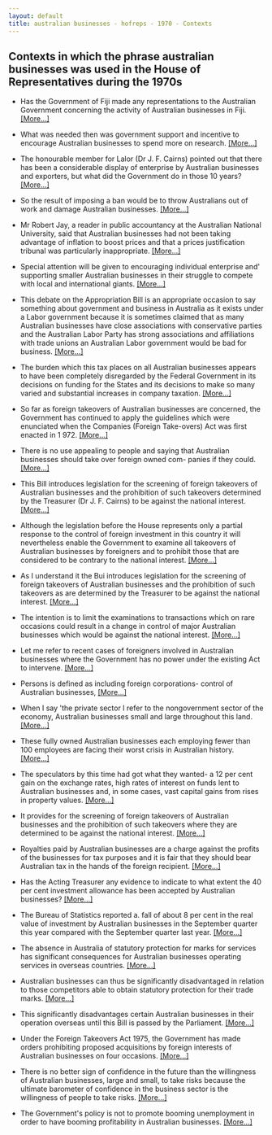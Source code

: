 ```yaml
---
layout: default
title: australian businesses - hofreps - 1970 - Contexts
---
```

## Contexts in which the phrase **australian businesses** was used in the House of Representatives during the 1970s

* Has the Government of Fiji made any representations to the Australian Government concerning the activity of <span class="highlight">Australian businesses</span> in Fiji. [[More&hellip;]](https://historichansard.net/hofreps/1974/19740802_reps_29_hor89/#subdebate-36-2)

* What was needed then was government support and incentive to encourage <span class="highlight">Australian businesses</span> to spend more on research. [[More&hellip;]](https://historichansard.net/hofreps/1971/19710908_reps_27_hor73/#subdebate-27-0)

* The honourable member for Lalor  (Dr J. F. Cairns)  pointed out that there has been a considerable display of enterprise by <span class="highlight">Australian businesses</span> and exporters, but what did the Government do in those  10  years? [[More&hellip;]](https://historichansard.net/hofreps/1972/19720913_reps_27_hor80/#subdebate-39-0)

* So the result of imposing a ban would be to throw Australians out of work and damage <span class="highlight">Australian businesses</span>. [[More&hellip;]](https://historichansard.net/hofreps/1972/19721010_reps_27_hor81/#subdebate-8-0)

* Mr Robert  Jay, a reader in public accountancy at the Australian National University, said that <span class="highlight">Australian businesses</span> had not been taking advantage of inflation to boost prices and that a prices justification tribunal was particularly inappropriate. [[More&hellip;]](https://historichansard.net/hofreps/1973/19730529_reps_28_hor84/#subdebate-29-0)

* Special attention will be given to encouraging individual enterprise and' supporting smaller <span class="highlight">Australian businesses</span> in their struggle to compete with local and international giants. [[More&hellip;]](https://historichansard.net/hofreps/1973/19730830_reps_28_hor85/#subdebate-21-0)

* This debate on the Appropriation Bill is an appropriate occasion to say something about government and business in Australia as it exists under a Labor government because it is sometimes claimed that as many <span class="highlight">Australian businesses</span> have close associations with conservative parties and the Australian Labor Party has strong associations and affiliations with trade unions an Australian Labor government would be bad for business. [[More&hellip;]](https://historichansard.net/hofreps/1974/19740319_reps_28_hor88/#subdebate-36-0)

* The burden which this tax places on all <span class="highlight">Australian businesses</span> appears to have been completely disregarded by the Federal Government in its decisions on funding for the States and its decisions to make so many varied and substantial increases in company taxation. [[More&hellip;]](https://historichansard.net/hofreps/1974/19741113_reps_29_hor91/#subdebate-35-0)

* So far as foreign takeovers of <span class="highlight">Australian businesses</span> are concerned, the Government has continued to apply the guidelines which were enunciated when the Companies (Foreign Take-overs) Act was first enacted in 1 972. [[More&hellip;]](https://historichansard.net/hofreps/1974/19741204_reps_29_hor92/#subdebate-45-0)

* There is no use appealing to people and saying that <span class="highlight">Australian businesses</span> should take over foreign owned com- panies if they could. [[More&hellip;]](https://historichansard.net/hofreps/1975/19750514_reps_29_hor94/#subdebate-34-0)

* This Bill introduces legislation for the screening of foreign takeovers of <span class="highlight">Australian businesses</span> and the prohibition of such takeovers determined by the Treasurer  (Dr J. F. Cairns)  to be against the national interest. [[More&hellip;]](https://historichansard.net/hofreps/1975/19750522_reps_29_hor95/#subdebate-28-0)

* Although the legislation before the House represents only a partial response to the control of foreign investment in this country it will nevertheless enable the Government to examine all takeovers of <span class="highlight">Australian businesses</span> by foreigners and to prohibit those that are considered to be contrary to the national interest. [[More&hellip;]](https://historichansard.net/hofreps/1975/19750820_reps_29_hor96/#subdebate-35-0)

* As I understand it the Bui introduces legislation for the screening of foreign takeovers of <span class="highlight">Australian businesses</span> and the prohibition of such takeovers as are determined by the Treasurer to be against the national interest. [[More&hellip;]](https://historichansard.net/hofreps/1975/19750820_reps_29_hor96/#subdebate-49-0)

* The intention is to limit the examinations to transactions which on rare occasions could result in a change in control of major <span class="highlight">Australian businesses</span> which would be against the national interest. [[More&hellip;]](https://historichansard.net/hofreps/1975/19750820_reps_29_hor96/#subdebate-49-0)

* Let me refer to recent cases of foreigners involved in <span class="highlight">Australian businesses</span> where the Government has no power under the existing Act to intervene. [[More&hellip;]](https://historichansard.net/hofreps/1975/19750820_reps_29_hor96/#subdebate-49-0)

* Persons is defined as including foreign corporations-  control of <span class="highlight">Australian businesses</span>, [[More&hellip;]](https://historichansard.net/hofreps/1975/19750820_reps_29_hor96/#subdebate-49-0)

* When I say 'the private sector  I refer to the nongovernment sector of the economy, <span class="highlight">Australian businesses</span> small and large throughout this land. [[More&hellip;]](https://historichansard.net/hofreps/1975/19750827_reps_29_hor96/#subdebate-25-0)

* These fully owned <span class="highlight">Australian businesses</span> each employing fewer than 100 employees are facing their worst crisis in Australian history. [[More&hellip;]](https://historichansard.net/hofreps/1975/19750902_reps_29_hor96/#subdebate-34-0)

* The speculators by this time had got what they wanted- a 12 per cent gain on the exchange rates, high rates of interest on funds lent to <span class="highlight">Australian businesses</span> and, in some cases, vast capital gains from rises in property values. [[More&hellip;]](https://historichansard.net/hofreps/1976/19760427_reps_30_hor99/#subdebate-33-0)

* It provides for the screening of foreign takeovers of <span class="highlight">Australian businesses</span> and the prohibition of such takeovers where they are determined to be against the national interest. [[More&hellip;]](https://historichansard.net/hofreps/1976/19760518_reps_30_hor99/#subdebate-36-0)

* Royalties paid by <span class="highlight">Australian businesses</span> are a charge against the profits of the businesses for tax purposes and it is fair that they should bear Australian tax in the hands of the foreign recipient. [[More&hellip;]](https://historichansard.net/hofreps/1976/19760819_reps_30_hor100/#subdebate-31-0)

* Has the Acting Treasurer any evidence to indicate to what extent the 40 per cent investment allowance has been accepted by <span class="highlight">Australian businesses</span>? [[More&hellip;]](https://historichansard.net/hofreps/1976/19761020_reps_30_hor101/#subdebate-14-0)

* The Bureau of Statistics reported a. fall of about 8 per cent in the real value of investment by <span class="highlight">Australian businesses</span> in the September quarter this year compared with the September quarter last year. [[More&hellip;]](https://historichansard.net/hofreps/1976/19761130_reps_30_hor102/#subdebate-23-2)

* The absence in Australia of statutory protection for marks for services has significant consequences for <span class="highlight">Australian businesses</span> operating services in overseas countries. [[More&hellip;]](https://historichansard.net/hofreps/1978/19780824_reps_31_hor110/#subdebate-17-0)

* <span class="highlight">Australian businesses</span> can thus be significantly disadvantaged in relation to those competitors able to obtain statutory protection for their trade marks. [[More&hellip;]](https://historichansard.net/hofreps/1978/19780824_reps_31_hor110/#subdebate-17-0)

* This significantly disadvantages certain <span class="highlight">Australian businesses</span> in their operation overseas until this Bill is passed by the Parliament. [[More&hellip;]](https://historichansard.net/hofreps/1978/19780921_reps_31_hor110/#subdebate-36-0)

* Under the Foreign Takeovers Act 1975, the Government has made orders prohibiting proposed acquisitions by foreign interests of <span class="highlight">Australian businesses</span> on four occasions. [[More&hellip;]](https://historichansard.net/hofreps/1978/19781124_reps_31_hor112/#subdebate-57-30)

* There is no better sign of confidence in the future than the willingness of <span class="highlight">Australian businesses</span>, large and small, to take risks because the ultimate barometer of confidence in the business sector is the willingness of people to take risks. [[More&hellip;]](https://historichansard.net/hofreps/1979/19790221_reps_31_hor113/#subdebate-35-0)

* The Government's policy is not to promote booming unemployment in order to have booming profitability in <span class="highlight">Australian businesses</span>. [[More&hellip;]](https://historichansard.net/hofreps/1979/19790301_reps_31_hor113/#subdebate-23-0)

